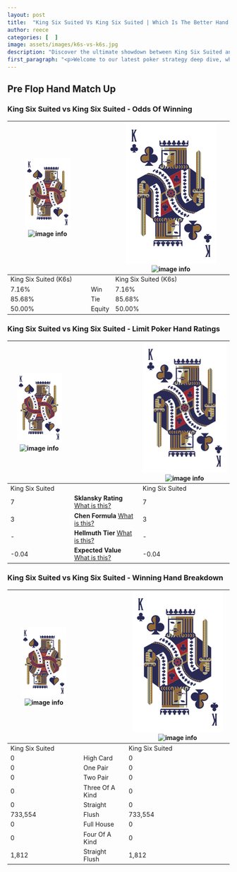 ```yaml
---
layout: post
title:  "King Six Suited Vs King Six Suited | Which Is The Better Hand In Poker? A Complete Guide"
author: reece
categories: [  ]
image: assets/images/k6s-vs-k6s.jpg
description: "Discover the ultimate showdown between King Six Suited and King Six Suited in poker! Uncover the odds, strategies, and scenarios where one hand triumphs over the other. Get ready to up your poker game with this thrilling analysis."
first_paragraph: "<p>Welcome to our latest poker strategy deep dive, where we're pitting two distinct hands against each other in a high-stakes showdown: King Six Suited vs King Six Suited.</p><p>In the dynamic world of poker, every decision counts, and knowing which hand holds the upper hand is key to your success at the table.</p><p>In this article, we'll dissect these two hands, explore the scenarios where one dominates the other, and equip you with the knowledge to make strategic choices that can tip the odds in your favor.</p><p>Get ready to unravel the intriguing dynamics of these poker hands and elevate your game to new heights.</p>"
---
```




[comment]: # (sp0)

## Pre Flop Hand Match Up

<div class="table hand-ratings" markdown="1"> 



### King Six Suited vs King Six Suited - Odds Of Winning


    
| ![image info](assets/images/hand1/K.png) ![image info](assets/images/hand1/6s.png) |  | ![image info](assets/images/hand2/K.png) ![image info](assets/images/hand2/6s.png) |
| -------- | -------- | -------- |
| King Six Suited (K6s) |  | King Six Suited (K6s) |
| 7.16% | Win | 7.16% |
| 85.68% | Tie | 85.68% |
| 50.00% | Equity | 50.00% |




[comment]: # (sp1)



### King Six Suited vs King Six Suited - Limit Poker Hand Ratings


    
| ![image info](assets/images/hand1/K.png) ![image info](assets/images/hand1/6s.png) |  | ![image info](assets/images/hand2/K.png) ![image info](assets/images/hand2/6s.png) |
| -------- | -------- | -------- |
| King Six Suited |  | King Six Suited |
| 7 | **Sklansky Rating** [What is this?](/sklansky-rating-explained) | 7 |
| 3 | **Chen Formula** [What is this?](/chen-formula-explained) | 3 |
| - | **Hellmuth Tier** [What is this?](/Hellmuth-tier-explained) | - |
| -0.04 | **Expected Value** [What is this?](/expected-value-explained) | -0.04 |




[comment]: # (sp2)



### King Six Suited vs King Six Suited - Winning Hand Breakdown


    
| ![image info](assets/images/hand1/K.png) ![image info](assets/images/hand1/6s.png) |  | ![image info](assets/images/hand2/K.png) ![image info](assets/images/hand2/6s.png) |
| -------- | -------- | -------- |
| King Six Suited |  | King Six Suited |
| 0 | High Card | 0 |
| 0 | One Pair | 0 |
| 0 | Two Pair | 0 |
| 0 | Three Of A Kind | 0 |
| 0 | Straight | 0 |
| 733,554 | Flush | 733,554 |
| 0 | Full House | 0 |
| 0 | Four Of A Kind | 0 |
| 1,812 | Straight Flush | 1,812 |




[comment]: # (sp3)



</div>

[comment]: # (sp4)



[comment]: # (sp5)

